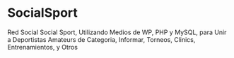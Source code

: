 # SocialSport
Red Social Social Sport, Utilizando Medios de WP, PHP y MySQL, para Unir a Deportistas Amateurs de Categoria, Informar, Torneos, Clinics, Entrenamientos, y Otros
